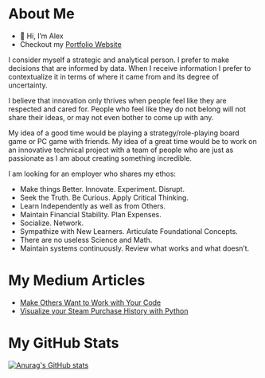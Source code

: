# About Me

- 👋 Hi, I’m Alex
- Checkout my [Portfolio Website](https://max-torch.github.io/)

I consider myself a strategic and analytical person. I prefer to make decisions that are informed by data. When I receive information I prefer to contextualize it in terms of where it came from and its degree of uncertainty.

I believe that innovation only thrives when people feel like they are respected and cared for. People who feel like they do not belong will not share their ideas, or may not even bother to come up with any.

My idea of a good time would be playing a strategy/role-playing board game or PC game with friends. My idea of a great time would be to work on an innovative technical project with a team of people who are just as passionate as I am about creating something incredible.

I am looking for an employer who shares my ethos:

* Make things Better. Innovate. Experiment. Disrupt.
* Seek the Truth. Be Curious. Apply Critical Thinking.
* Learn Independently as well as from Others.
* Maintain Financial Stability. Plan Expenses.
* Socialize. Network.
* Sympathize with New Learners. Articulate Foundational Concepts.
* There are no useless Science and Math.
* Maintain systems continuously. Review what works and what doesn’t.

# My Medium Articles
<!-- BLOG-POST-LIST:START -->
- [Make Others Want to Work with Your Code](https://medium.com/codex/make-others-want-to-work-with-your-code-93bf745bd35b?source=rss-28163ad07642------2)
- [Visualize your Steam Purchase History with Python](https://lacsonalexanderz.medium.com/visualize-your-steam-purchase-history-with-python-21de2c2a365a?source=rss-28163ad07642------2)
<!-- BLOG-POST-LIST:END -->

# My GitHub Stats
[![Anurag's GitHub stats](https://github-readme-stats.vercel.app/api?username=max-torch&show_icons=true&theme=swift)](https://github.com/anuraghazra/github-readme-stats)


<!---
max-torch/max-torch is a ✨ special ✨ repository because its `README.md` (this file) appears on your GitHub profile.
You can click the Preview link to take a look at your changes.
--->
